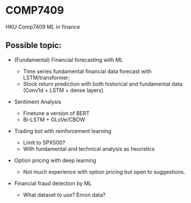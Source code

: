 # COMP7409
HKU Comp7409 ML in finance

## Possible topic:

- (Fundamental) Financial forecasting with ML
  - Time series fundamental financial data forecast with LSTM/transformer;
  - Stock return prediction with both historical and fundamental data (Conv1d + LSTM + dense layers)

- Sentiment Analysis
  - Finetune a version of BERT
  - Bi-LSTM + GLoVe/CBOW

- Trading bot with reinforcement learning
  - Limit to SPX500?
  - With fundamental and technical analysis as heuristics

- Option pricing with deep learning
  - Not much experience with option pricing but open to suggestions. 

- Financial fraud detection by ML
  - What dataset to use? Enron data?
